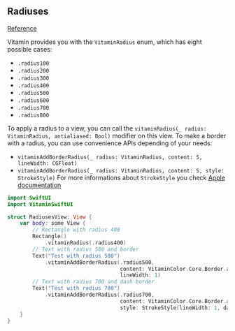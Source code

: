 ## Radiuses
[Reference](https://www.figma.com/file/zDZIyayUlr1yTWrsi7cFoo/Vitamin---Web-UI-kit-v0?node-id=8060%3A18265)

Vitamin provides you with the `VitaminRadius` enum, which has eight possible cases:
- `.radius100`
- `.radius200`
- `.radius300`
- `.radius400`
- `.radius500`
- `.radius600`
- `.radius700`
- `.radius800`

To apply a radius to a view, you can call the `vitaminRadius(_ radius: VitaminRadius, antialiased: Bool)` modifier on this view.
To make a border with a radius, you can use convenience APIs depending of your needs:
- `vitaminAddBorderRadius(_ radius: VitaminRadius, content: S, lineWidth: CGFloat)`
- `vitaminAddBorderRadius(_ radius: VitaminRadius, content: S, style: StrokeStyle)`
For more informations about `StrokeStyle` you check [Apple documentation](https://developer.apple.com/documentation/swiftui/strokestyle)

```swift
import SwiftUI
import VitaminSwiftUI

struct RadiusesView: View {
    var body: some View {
        // Rectangle with radius 400
        Rectangle()
            .vitaminRadius(.radius400)
        // Text with radius 500 and border
        Text("Test with radius 500")
            .vitaminAddBorderRadius(.radius500,
                                    content: VitaminColor.Core.Border.active.swiftUIColor,
                                    lineWidth: 1)
        // Text with radius 700 and dash border
        Text("Test with radius 700")
            .vitaminAddBorderRadius(.radius700,
                                    content: VitaminColor.Core.Border.active.swiftUIColor,
                                    style: StrokeStyle(lineWidth: 1, dash: [10]))
    }
}
```
